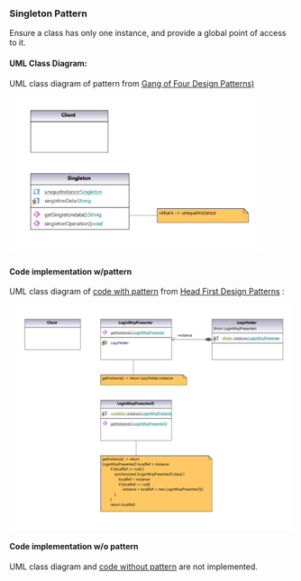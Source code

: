 ### Singleton Pattern

Ensure a class has only one instance, and provide a global point of access to it.

#### UML Class Diagram:

UML class diagram of pattern from  [Gang of Four Design Patterns)](https://www.amazon.com/Design-Patterns-Object-Oriented-Addison-Wesley-Professional-ebook/dp/B000SEIBB8) 

<img src="singleton.png" alt="drawing" width="450"/> 

#### Code implementation w/pattern

UML class diagram of [code with pattern](../../app/src/main/java/com/example/gofp/head_first/sol/creational/singleton) from [Head First Design Patterns](https://www.amazon.com/Head-First-Design-Patterns-Brain-Friendly/dp/0596007124) :

<img src="singleton_sol.png" alt="drawing" width="700"/> 

#### Code implementation w/o pattern

UML class diagram and [code without pattern](../../app/src/main/java/com/example/gofp/head_first/pre/creational/singleton) are not implemented.
